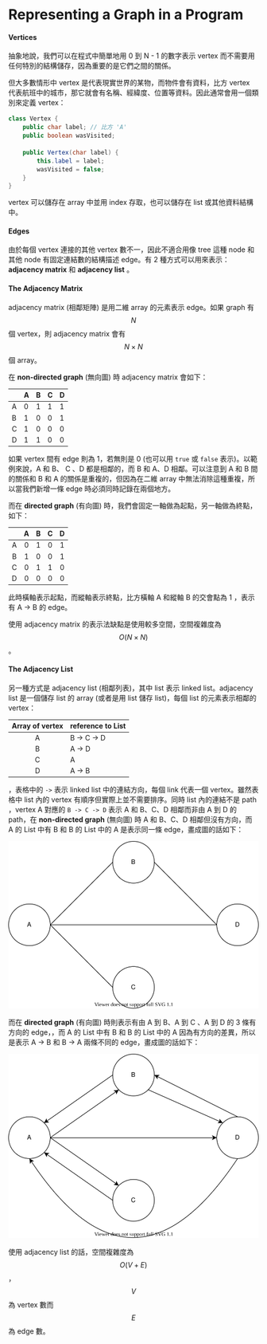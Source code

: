 # Representing a Graph in a Program

#### Vertices

抽象地說，我們可以在程式中簡單地用 0 到 N - 1 的數字表示 vertex 而不需要用任何特別的結構儲存，因為重要的是它們之間的關係。

但大多數情形中 vertex 是代表現實世界的某物，而物件會有資料，比方 vertex 代表航班中的城市，那它就會有名稱、經緯度、位置等資料。因此通常會用一個類別來定義 vertex：

```java
class Vertex {
    public char label; // 比方 'A'
    public boolean wasVisited;
    
    public Vertex(char label) {
        this.label = label;
        wasVisited = false;
    }
}
```

vertex 可以儲存在 array 中並用 index 存取，也可以儲存在 list 或其他資料結構中。

#### Edges

由於每個 vertex 連接的其他 vertex 數不一，因此不適合用像 tree 這種 node 和其他 node 有固定連結數的結構描述 edge。有 2 種方式可以用來表示：**adjacency matrix** 和 **adjacency list** 。

#### The Adjacency Matrix

adjacency matrix \(相鄰矩陣\) 是用二維 array 的元素表示 edge。如果 graph 有 $$N$$ 個 vertex，則 adjacency matrix 會有 $$N \times N$$  個 array。

在 **non-directed graph** \(無向圖\) 時 adjacency matrix 會如下：

|  | A | B | C | D |
| :--- | :--- | :--- | :--- | :--- |
| A | 0 | 1 | 1 | 1 |
| B | 1 | 0 | 0 | 1 |
| C | 1 | 0 | 0 | 0 |
| D | 1 | 1 | 0 | 0 |

如果 vertex 間有 edge 則為 1，若無則是 0 \(也可以用 `true` 或 `false` 表示\)。以範例來說，A 和 B、 C 、D 都是相鄰的，而 B 和 A、D 相鄰。可以注意到 A 和 B 間的關係和 B 和 A 的關係是重複的，但因為在二維 array 中無法消除這種重複，所以當我們新增一條 edge 時必須同時記錄在兩個地方。

而在 **directed graph** \(有向圖\) 時，我們會固定一軸做為起點，另一軸做為終點，如下：

|  | A | B | C | D |
| :---: | :---: | :---: | :---: | :---: |
| A | 0 | 1 | 0 | 1 |
| B | 1 | 0 | 0 | 1 |
| C | 0 | 1 | 1 | 0 |
| D | 0 | 0 | 0 | 0 |

此時橫軸表示起點，而縱軸表示終點，比方橫軸 A 和縱軸 B 的交會點為 1 ，表示有 A -&gt; B 的 edge。

使用 adjacency matrix 的表示法缺點是使用較多空間，空間複雜度為 $$O(N \times N)$$。

#### The Adjacency List

另一種方式是 adjacency list \(相鄰列表\)，其中 list 表示 linked list。adjacency list 是一個儲存 list 的 array \(或者是用 list 儲存 list\)，每個 list 的元素表示相鄰的 vertex：

| Array of vertex | reference to List |
| :---: | :--- |
| A | B -&gt; C -&gt; D |
| B | A -&gt; D |
| C | A |
| D | A -&gt; B |

，表格中的 `->` 表示 linked list 中的連結方向，每個 link 代表一個 vertex。雖然表格中 list 內的 vertex 有順序但實際上並不需要排序。同時 list 內的連結不是 path ，vertex A 對應的 `B -> C -> D` 表示 A 和 B、C、D 相鄰而非由 A 到 D 的 path，在 **non-directed graph** \(無向圖\) 時 A 和 B、C、D 相鄰但沒有方向，而 A 的 List 中有 B 和 B 的 List 中的 A 是表示同一條 edge，畫成圖的話如下：

![](../../.gitbook/assets/undirected_adjacency_list.svg)

而在 **directed graph** \(有向圖\) 時則表示有由 A 到 B、A 到 C 、A 到 D 的 3 條有方向的 edge，，而 A 的 List 中有 B 和 B 的 List 中的 A 因為有方向的差異，所以是表示 A -&gt; B 和 B -&gt; A 兩條不同的 edge，畫成圖的話如下：

![](../../.gitbook/assets/directed_adjacency_list.svg)

使用 adjacency list 的話，空間複雜度為 $$O(V + E)$$，$$V$$為 vertex 數而 $$E$$為 edge 數。

